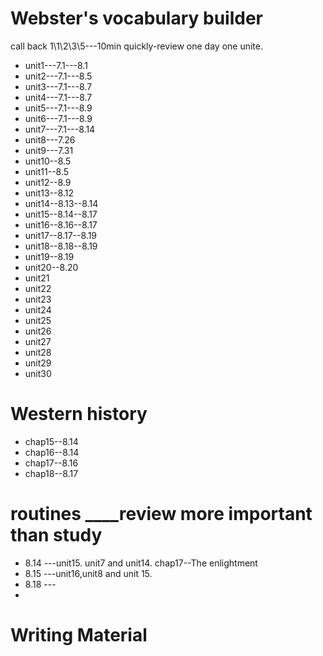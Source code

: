 # Webster's vocabulary builder
call back
1\1\2\3\5---10min quickly-review
one day one unite.

* unit1---7.1---8.1
* unit2---7.1---8.5 
* unit3---7.1---8.7
* unit4---7.1---8.7
* unit5---7.1---8.9
* unit6---7.1---8.9
* unit7---7.1---8.14
* unit8---7.26
* unit9---7.31
* unit10--8.5
* unit11--8.5 
* unit12--8.9
* unit13--8.12
* unit14--8.13--8.14
* unit15--8.14--8.17      
* unit16--8.16--8.17    
* unit17--8.17--8.19    
* unit18--8.18--8.19
* unit19--8.19
* unit20--8.20
* unit21
* unit22
* unit23
* unit24
* unit25
* unit26
* unit27
* unit28
* unit29
* unit30



# Western history
* chap15--8.14
* chap16--8.14
* chap17--8.16
* chap18--8.17


# routines ____review more important than study 
* 8.14 ---unit15. unit7 and unit14. chap17--The enlightment
* 8.15 ---unit16,unit8 and unit 15. 
* 8.18 ---
* 

# Writing Material